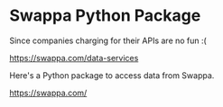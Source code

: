 # Swappa Python Package

Since companies charging for their APIs are no fun :(

https://swappa.com/data-services

Here's a Python package to access data from Swappa.

https://swappa.com/
